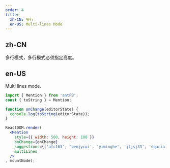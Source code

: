 ```yaml
---
order: 4
title:
  zh-CN: 多行
  en-US: Multi-lines Mode
---
```


## zh-CN

多行模式，多行模式必须指定高度。

## en-US

Multi lines mode.

````jsx
import { Mention } from 'antFB';
const { toString } = Mention;

function onChange(editorState) {
  console.log(toString(editorState));
}

ReactDOM.render(
  <Mention
    style={{ width: 500, height: 100 }}
    onChange={onChange}
    suggestions={['afc163', 'benjycui', 'yiminghe', 'jljsj33', 'dqaria', 'RaoHai']}
    multiLines
  />
, mountNode);
````
